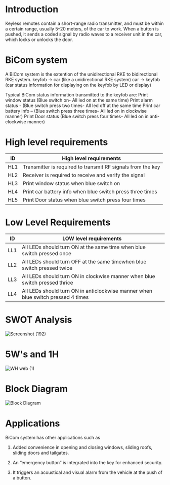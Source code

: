 # Introduction

Keyless remotes contain a short-range radio transmitter, 
and must be within a certain range, usually 5–20 meters, of the car to work. When a button is pushed, it sends a coded signal by radio waves to a receiver unit in
the car, which locks or unlocks the door.

# BiCom system 
A BiCom system is the extention of the unidirectional RKE to bidirectional RKE system. 
keyfob -> car (like a unidirectional RKE system) 
car -> keyfob (car status information for displaying on the keyfob by LED or display) 

Typical BiCom status information transmitted to the keyfob are: 
Print window status (Blue switch on- All led on at the same time)
Print alarm status - (Blue switch press two times- All led off at the same time
Print car battery info – (Blue switch press three times- All led on in clockwise manner)
Print Door status (Blue switch press four times- All led on in anti-clockwise manner)

# High level requirements
| ID  | High level requirements |
| ------------- | ------------- |
| HL1  |Transmitter is required to transmit RF signals from the key|
| HL2  |  Receiver is required to receive and verify the signal |
| HL3  | Print window status when blue switch on |
|HL4|Print car battery info when blue switch press three times|
|HL5|Print Door status when blue switch press four times|




# Low Level Requirements
| ID  | LOW level requirements |
| ------------- | ------------- |
| LL1  |All LEDs should turn ON at the same time when blue switch pressed once|
| LL2  | All LEDs should turn OFF at the same timewhen blue switch pressed twice  |
| LL3  | All LEDs should turn ON in clockwise manner when blue switch pressed thrice |
|LL4|All LEDs should turn ON in anticlockwise manner when blue switch pressed 4 times|


# SWOT Analysis
![Screenshot (192)](https://user-images.githubusercontent.com/85895650/157807425-a6b9931d-a453-466f-b807-5ee8a653b552.png)





# 5W's and 1H

![WH web (1)](https://user-images.githubusercontent.com/98822676/157813140-936f89cd-ecd5-4b1a-bcdc-e1344a258116.jpg)



# Block Diagram
![Block Diagram](https://user-images.githubusercontent.com/85895650/157816126-ec0f762d-f9fc-41a5-bcf4-85ce547f84e9.png)





# Applications
BiCom system has other applications such as 

1. Added convenience in opening and closing windows, sliding roofs, sliding doors and tailgates. 

2. An “emergency button” is integrated into the key for enhanced security. 

3. It triggers an acoustical and visual alarm from the vehicle at the push of a button.







